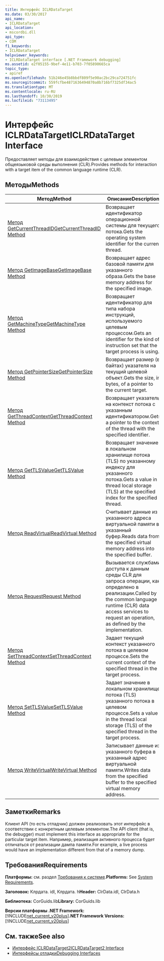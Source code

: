 ```yaml
---
title: Интерфейс ICLRDataTarget
ms.date: 03/30/2017
api_name:
- ICLRDataTarget
api_location:
- mscordbi.dll
api_type:
- COM
f1_keywords:
- ICLRDataTarget
helpviewer_keywords:
- ICLRDataTarget interface [.NET Framework debugging]
ms.assetid: e2f05155-9bef-4e11-b703-7f05890665ca
topic_type:
- apiref
ms.openlocfilehash: 51b246e45b8bbdf809f5e90ac2bc29ca724751fc
ms.sourcegitcommit: 559fcfbe4871636494870a8b716bf7325df34ac5
ms.translationtype: MT
ms.contentlocale: ru-RU
ms.lasthandoff: 10/30/2019
ms.locfileid: "73113495"
---
```

# <a name="iclrdatatarget-interface"></a><span data-ttu-id="0db6e-102">Интерфейс ICLRDataTarget</span><span class="sxs-lookup"><span data-stu-id="0db6e-102">ICLRDataTarget Interface</span></span>
<span data-ttu-id="0db6e-103">Предоставляет методы для взаимодействия с целевым элементом общеязыковой среды выполнения (CLR).</span><span class="sxs-lookup"><span data-stu-id="0db6e-103">Provides methods for interaction with a target item of the common language runtime (CLR).</span></span>  
  
## <a name="methods"></a><span data-ttu-id="0db6e-104">Методы</span><span class="sxs-lookup"><span data-stu-id="0db6e-104">Methods</span></span>  
  
|<span data-ttu-id="0db6e-105">Метод</span><span class="sxs-lookup"><span data-stu-id="0db6e-105">Method</span></span>|<span data-ttu-id="0db6e-106">Описание</span><span class="sxs-lookup"><span data-stu-id="0db6e-106">Description</span></span>|  
|------------|-----------------|  
|[<span data-ttu-id="0db6e-107">Метод GetCurrentThreadID</span><span class="sxs-lookup"><span data-stu-id="0db6e-107">GetCurrentThreadID Method</span></span>](../../../../docs/framework/unmanaged-api/debugging/iclrdatatarget-getcurrentthreadid-method.md)|<span data-ttu-id="0db6e-108">Возвращает идентификатор операционной системы для текущего потока.</span><span class="sxs-lookup"><span data-stu-id="0db6e-108">Gets the operating system identifier for the current thread.</span></span>|  
|[<span data-ttu-id="0db6e-109">Метод GetImageBase</span><span class="sxs-lookup"><span data-stu-id="0db6e-109">GetImageBase Method</span></span>](../../../../docs/framework/unmanaged-api/debugging/iclrdatatarget-getimagebase-method.md)|<span data-ttu-id="0db6e-110">Возвращает адрес базовой памяти для указанного образа.</span><span class="sxs-lookup"><span data-stu-id="0db6e-110">Gets the base memory address for the specified image.</span></span>|  
|[<span data-ttu-id="0db6e-111">Метод GetMachineType</span><span class="sxs-lookup"><span data-stu-id="0db6e-111">GetMachineType Method</span></span>](../../../../docs/framework/unmanaged-api/debugging/iclrdatatarget-getmachinetype-method.md)|<span data-ttu-id="0db6e-112">Возвращает идентификатор для типа набора инструкций, используемого целевым процессом.</span><span class="sxs-lookup"><span data-stu-id="0db6e-112">Gets an identifier for the kind of instruction set that the target process is using.</span></span>|  
|[<span data-ttu-id="0db6e-113">Метод GetPointerSize</span><span class="sxs-lookup"><span data-stu-id="0db6e-113">GetPointerSize Method</span></span>](../../../../docs/framework/unmanaged-api/debugging/iclrdatatarget-getpointersize-method.md)|<span data-ttu-id="0db6e-114">Возвращает размер (в байтах) указателя на текущий целевой объект.</span><span class="sxs-lookup"><span data-stu-id="0db6e-114">Gets the size, in bytes, of a pointer to the current target.</span></span>|  
|[<span data-ttu-id="0db6e-115">Метод GetThreadContext</span><span class="sxs-lookup"><span data-stu-id="0db6e-115">GetThreadContext Method</span></span>](../../../../docs/framework/unmanaged-api/debugging/iclrdatatarget-getthreadcontext-method.md)|<span data-ttu-id="0db6e-116">Возвращает указатель на контекст потока с указанным идентификатором.</span><span class="sxs-lookup"><span data-stu-id="0db6e-116">Gets a pointer to the context of the thread with the specified identifier.</span></span>|  
|[<span data-ttu-id="0db6e-117">Метод GetTLSValue</span><span class="sxs-lookup"><span data-stu-id="0db6e-117">GetTLSValue Method</span></span>](../../../../docs/framework/unmanaged-api/debugging/iclrdatatarget-gettlsvalue-method.md)|<span data-ttu-id="0db6e-118">Возвращает значение в локальном хранилище потока (TLS) по указанному индексу для указанного потока.</span><span class="sxs-lookup"><span data-stu-id="0db6e-118">Gets a value in thread local storage (TLS) at the specified index for the specified thread.</span></span>|  
|[<span data-ttu-id="0db6e-119">Метод ReadVirtual</span><span class="sxs-lookup"><span data-stu-id="0db6e-119">ReadVirtual Method</span></span>](../../../../docs/framework/unmanaged-api/debugging/iclrdatatarget-readvirtual-method.md)|<span data-ttu-id="0db6e-120">Считывает данные из указанного адреса виртуальной памяти в указанный буфер.</span><span class="sxs-lookup"><span data-stu-id="0db6e-120">Reads data from the specified virtual memory address into the specified buffer.</span></span>|  
|[<span data-ttu-id="0db6e-121">Метод Request</span><span class="sxs-lookup"><span data-stu-id="0db6e-121">Request Method</span></span>](../../../../docs/framework/unmanaged-api/debugging/iclrdatatarget-request-method.md)|<span data-ttu-id="0db6e-122">Вызывается службами доступа к данным среды CLR для запроса операции, как определено в реализации.</span><span class="sxs-lookup"><span data-stu-id="0db6e-122">Called by the common language runtime (CLR) data access services to request an operation, as defined by the implementation.</span></span>|  
|[<span data-ttu-id="0db6e-123">Метод SetThreadContext</span><span class="sxs-lookup"><span data-stu-id="0db6e-123">SetThreadContext Method</span></span>](../../../../docs/framework/unmanaged-api/debugging/iclrdatatarget-setthreadcontext-method.md)|<span data-ttu-id="0db6e-124">Задает текущий контекст указанного потока в целевом процессе.</span><span class="sxs-lookup"><span data-stu-id="0db6e-124">Sets the current context of the specified thread in the target process.</span></span>|  
|[<span data-ttu-id="0db6e-125">Метод SetTLSValue</span><span class="sxs-lookup"><span data-stu-id="0db6e-125">SetTLSValue Method</span></span>](../../../../docs/framework/unmanaged-api/debugging/iclrdatatarget-settlsvalue-method.md)|<span data-ttu-id="0db6e-126">Задает значение в локальном хранилище потока (TLS) указанного потока в целевом процессе.</span><span class="sxs-lookup"><span data-stu-id="0db6e-126">Sets a value in the thread local storage (TLS) of the specified thread in the target process.</span></span>|  
|[<span data-ttu-id="0db6e-127">Метод WriteVirtual</span><span class="sxs-lookup"><span data-stu-id="0db6e-127">WriteVirtual Method</span></span>](../../../../docs/framework/unmanaged-api/debugging/iclrdatatarget-writevirtual-method.md)|<span data-ttu-id="0db6e-128">Записывает данные из указанного буфера в указанный адрес виртуальной памяти.</span><span class="sxs-lookup"><span data-stu-id="0db6e-128">Writes data from the specified buffer to the specified virtual memory address.</span></span>|  
  
## <a name="remarks"></a><span data-ttu-id="0db6e-129">Заметки</span><span class="sxs-lookup"><span data-stu-id="0db6e-129">Remarks</span></span>  
 <span data-ttu-id="0db6e-130">Клиент API (то есть отладчик) должен реализовать этот интерфейс в соответствии с конкретным целевым элементом.</span><span class="sxs-lookup"><span data-stu-id="0db6e-130">The API client (that is, the debugger) must implement this interface as appropriate for the particular target item.</span></span> <span data-ttu-id="0db6e-131">Например, реализация активного процесса будет отличаться от реализации дампа памяти.</span><span class="sxs-lookup"><span data-stu-id="0db6e-131">For example, a live process would have an implementation different from that of a memory dump.</span></span>  
  
## <a name="requirements"></a><span data-ttu-id="0db6e-132">Требования</span><span class="sxs-lookup"><span data-stu-id="0db6e-132">Requirements</span></span>  
 <span data-ttu-id="0db6e-133">**Платформы:** см. раздел [Требования к системе](../../../../docs/framework/get-started/system-requirements.md).</span><span class="sxs-lookup"><span data-stu-id="0db6e-133">**Platforms:** See [System Requirements](../../../../docs/framework/get-started/system-requirements.md).</span></span>  
  
 <span data-ttu-id="0db6e-134">**Заголовок:** Клрдата. idl, Клрдата. h</span><span class="sxs-lookup"><span data-stu-id="0db6e-134">**Header:** ClrData.idl, ClrData.h</span></span>  
  
 <span data-ttu-id="0db6e-135">**Библиотека:** CorGuids.lib</span><span class="sxs-lookup"><span data-stu-id="0db6e-135">**Library:** CorGuids.lib</span></span>  
  
 <span data-ttu-id="0db6e-136">**Версии платформы .NET Framework:** [!INCLUDE[net_current_v20plus](../../../../includes/net-current-v20plus-md.md)]</span><span class="sxs-lookup"><span data-stu-id="0db6e-136">**.NET Framework Versions:** [!INCLUDE[net_current_v20plus](../../../../includes/net-current-v20plus-md.md)]</span></span>  
  
## <a name="see-also"></a><span data-ttu-id="0db6e-137">См. также</span><span class="sxs-lookup"><span data-stu-id="0db6e-137">See also</span></span>

- [<span data-ttu-id="0db6e-138">Интерфейс ICLRDataTarget2</span><span class="sxs-lookup"><span data-stu-id="0db6e-138">ICLRDataTarget2 Interface</span></span>](../../../../docs/framework/unmanaged-api/debugging/iclrdatatarget2-interface.md)
- [<span data-ttu-id="0db6e-139">Интерфейсы отладки</span><span class="sxs-lookup"><span data-stu-id="0db6e-139">Debugging Interfaces</span></span>](../../../../docs/framework/unmanaged-api/debugging/debugging-interfaces.md)
